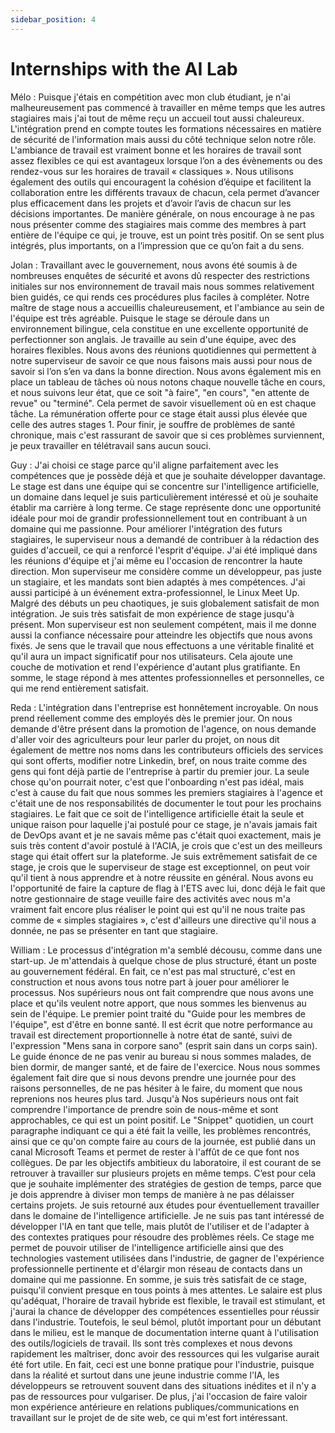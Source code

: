 ```yaml
---
sidebar_position: 4
---
```


# Internships with the AI Lab

Mélo : Puisque j'étais en compétition avec mon club étudiant, je n'ai malheureusement pas commencé à travailler en même temps que les autres stagiaires mais j'ai tout de même reçu un accueil tout aussi chaleureux. L'intégration prend en compte toutes les formations nécessaires en matière de sécurité de l'information mais aussi du côté technique selon notre rôle. 
L'ambiance de travail est vraiment bonne et les horaires de travail sont assez flexibles ce qui est avantageux lorsque l’on a des évènements ou des rendez-vous sur les horaires de travail « classiques ».
Nous utilisons également des outils qui encouragent la cohésion d’équipe et facilitent la collaboration entre les différents travaux de chacun, cela permet d’avancer plus efficacement dans les projets et d’avoir l’avis de chacun sur les décisions importantes.
De manière générale, on nous encourage à ne pas nous présenter comme des stagiaires mais comme des membres à part entière de l'équipe ce qui, je trouve, est un point très positif. On se sent plus intégrés, plus importants, on a l’impression que ce qu’on fait a du sens.


Jolan : Travaillant avec le gouvernement, nous avons été soumis à de nombreuses enquêtes de sécurité et avons dû respecter des restrictions initiales sur nos environnement de travail mais nous sommes relativement bien guidés, ce qui rends ces procédures plus faciles à compléter. 
Notre maître de stage nous a accueillis chaleureusement, et l'ambiance au sein de l'équipe est très agréable. Puisque le stage se déroule dans un environnement bilingue, cela constitue en une excellente opportunité de perfectionner son anglais. 
Je travaille au sein d'une équipe, avec des horaires flexibles. Nous avons des réunions quotidiennes qui permettent à notre superviseur de savoir ce que nous faisons mais aussi pour nous de savoir si l’on s’en va dans la bonne direction. Nous avons également mis en place un tableau de tâches où nous notons chaque nouvelle tâche en cours, et nous suivons leur état, que ce soit "à faire", "en cours", "en attente de revue" ou "terminé". Cela permet de savoir visuellement où en est chaque tâche. La rémunération offerte pour ce stage était aussi plus élevée que celle des autres stages 1.
Pour finir, je souffre de problèmes de santé chronique, mais c'est rassurant de savoir que si ces problèmes surviennent, je peux travailler en télétravail sans aucun souci.


Guy : J'ai choisi ce stage parce qu'il aligne parfaitement avec les compétences que je possède déjà et que je souhaite développer davantage. Le stage est dans une équipe qui se concentre sur l'intelligence artificielle, un domaine dans lequel je suis particulièrement intéressé et où je souhaite établir ma carrière à long terme. Ce stage représente donc une opportunité idéale pour moi de grandir professionnellement tout en contribuant à un domaine qui me passionne.
Pour améliorer l'intégration des futurs stagiaires, le superviseur nous a demandé de contribuer à la rédaction des guides d'accueil, ce qui a renforcé l'esprit d'équipe. J'ai été impliqué dans les réunions d'équipe et j'ai même eu l'occasion de rencontrer la haute direction. Mon superviseur me considère comme un développeur, pas juste un stagiaire, et les mandats sont bien adaptés à mes compétences. J'ai aussi participé à un événement extra-professionnel, le Linux Meet Up. Malgré des débuts un peu chaotiques, je suis globalement satisfait de mon intégration.
Je suis très satisfait de mon expérience de stage jusqu'à présent. Mon superviseur est non seulement compétent, mais il me donne aussi la confiance nécessaire pour atteindre les objectifs que nous avons fixés. Je sens que le travail que nous effectuons a une véritable finalité et qu'il aura un impact significatif pour nos utilisateurs. Cela ajoute une couche de motivation et rend l'expérience d'autant plus gratifiante. En somme, le stage répond à mes attentes professionnelles et personnelles, ce qui me rend entièrement satisfait.


Reda : L'intégration dans l'entreprise est honnêtement incroyable. On nous prend réellement comme des employés dès le premier jour. On nous demande d'être présent dans la promotion de l'agence, on nous demande d'aller voir des agriculteurs pour leur parler du projet, on nous dit également de mettre nos noms dans les contributeurs officiels des services qui sont offerts, modifier notre Linkedin, bref, on nous traite comme des gens qui font déjà partie de l'entreprise à partir du premier jour. La seule chose qu'on pourrait noter, c'est que l'onboarding n'est pas idéal, mais c'est à cause du fait que nous sommes les premiers stagiaires à l'agence et c'était une de nos responsabilités de documenter le tout pour les prochains stagiaires.
Le fait que ce soit de l'intelligence artificielle était la seule et unique raison pour laquelle j'ai postulé pour ce stage, je n'avais jamais fait de DevOps avant et je ne savais même pas c'était quoi exactement, mais je suis très content d'avoir postulé à l'ACIA, je crois que c'est un des meilleurs stage qui était offert sur la plateforme.
Je suis extrêmement satisfait de ce stage, je crois que le superviseur de stage est exceptionnel, on peut voir qu'il tient à nous apprendre et à notre réussite en général. Nous avons eu l'opportunité de faire la capture de flag à l'ETS avec lui, donc déjà le fait que notre gestionnaire de stage veuille faire des activités avec nous m'a vraiment fait encore plus réaliser le point qui est qu'il ne nous traite pas comme de « simples stagiaires », c'est d'ailleurs une directive qu'il nous a donnée, ne pas se présenter en tant que stagiaire.


William : Le processus d'intégration m'a semblé décousu, comme dans une start-up. Je m'attendais à quelque chose de plus structuré, étant un poste au gouvernement fédéral. En fait, ce n'est pas mal structuré, c'est en construction et nous avons tous notre part à jouer pour améliorer le processus. Nos supérieurs nous ont fait comprendre que nous avons une place et qu'ils veulent notre apport, que nous sommes les bienvenus au sein de l'équipe.
Le premier point traité du "Guide pour les membres de l'équipe", est d'être en bonne santé. Il est écrit que notre performance au travail est directement proportionnelle à notre état de santé, suivi de l'expression "Mens sana in corpore sano" (esprit sain dans un corps sain). Le guide énonce de ne pas venir au bureau si nous sommes malades, de bien dormir, de manger santé, et de faire de l'exercice. Nous nous sommes également fait dire que si nous devons prendre une journée pour des raisons personnelles, de ne pas hésiter à le faire, du moment que nous reprenions nos heures plus tard. Jusqu'à Nos supérieurs nous ont fait comprendre l'importance de prendre soin de nous-même et sont approchables, ce qui est un point positif.
Le "Snippet" quotidien, un court paragraphe indiquant ce qui a été fait la veille, les problèmes rencontrés, ainsi que ce qu'on compte faire au cours de la journée, est publié dans un canal Microsoft Teams et permet de rester à l'affût de ce que font nos collègues. 
De par les objectifs ambitieux du laboratoire, il est courant de se retrouver à travailler sur plusieurs projets en même temps. C’est pour cela que je souhaite implémenter des stratégies de gestion de temps, parce que je dois apprendre à diviser mon temps de manière à ne pas délaisser certains projets.
Je suis retourné aux études pour éventuellement travailler dans le domaine de l'intelligence artificielle. Je ne suis pas tant intéressé de développer l'IA en tant que telle, mais plutôt de l'utiliser et de l'adapter à des contextes pratiques pour résoudre des problèmes réels. Ce stage me permet de pouvoir utiliser de l'intelligence artificielle ainsi que des technologies vastement utilisées dans l'industrie, de gagner de l'expérience professionnelle pertinente et d'élargir mon réseau de contacts dans un domaine qui me passionne.
En somme, je suis très satisfait de ce stage, puisqu'il convient presque en tous points à mes attentes. Le salaire est plus qu'adéquat, l'horaire de travail hybride est flexible, le travail est stimulant, et j'aurai la chance de développer des compétences essentielles pour réussir dans l'industrie. Toutefois, le seul bémol, plutôt important pour un débutant dans le milieu, est le manque de documentation interne quant à l'utilisation des outils/logiciels de travail. Ils sont très complexes et nous devons rapidement les maîtriser, donc avoir des ressources qui les vulgarise aurait été fort utile. En fait, ceci est une bonne pratique pour l'industrie, puisque dans la réalité et surtout dans une jeune industrie comme l'IA, les développeurs se retrouvent souvent dans des situations inédites et il n'y a pas de ressources pour vulgariser. De plus, j'ai l'occasion de faire valoir mon expérience antérieure en relations publiques/communications en travaillant sur le projet de de site web, ce qui m'est fort intéressant.

